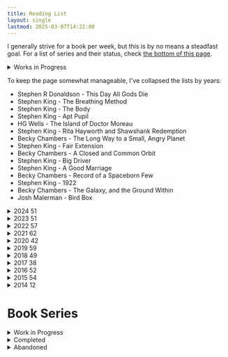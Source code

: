 ```yaml
---
title: Reading List
layout: single
lastmod: 2025-03-07T14:22:00
---
```


I generally strive for a book per week, but this is by no means a steadfast goal. For a list of series and their status, check [the bottom of this page](#book-series).

<details><summary>Works in Progress</summary>
<ul>
<li>Josh Malerman - Malorie</li>
</ul>
</details>


To keep the page somewhat manageable, I've collapsed the lists by years:

<div id="current-container"><ul id="current-list">
<li>Stephen R Donaldson - This Day All Gods Die</li>
<li>Stephen King - The Breathing Method</li>
<li>Stephen King - The Body</li>
<li>Stephen King - Apt Pupil</li>
<li>HG Wells - The Island of Doctor Moreau</li>
<li>Stephen King - Rita Hayworth and Shawshank Redemption</li>
<li>Becky Chambers - The Long Way to a Small, Angry Planet</li>
<li>Stephen King - Fair Extension</li>
<li>Becky Chambers - A Closed and Common Orbit</li>
<li>Stephen King - Big Driver</li>
<li>Stephen King - A Good Marriage</li>
<li>Becky Chambers - Record of a Spaceborn Few</li>
<li>Stephen King - 1922</li>
<li>Becky Chambers - The Galaxy, and the Ground Within</li>
<li>Josh Malerman - Bird Box</li>
</ul></div><script>var ulElement=document.getElementById("current-list"),liElements=ulElement.getElementsByTagName("li"),count=liElements.length,detailsElement=document.createElement("details"),summaryElement=document.createElement("summary");summaryElement.textContent="2025 ("+count+")",detailsElement.appendChild(summaryElement),detailsElement.appendChild(ulElement);var listContainer=document.getElementById("current-container");listContainer.appendChild(detailsElement);</script>

<details><summary>2024 <span>51</span></summary>
<ul>
<li>Guillermo del Toro &amp; Chuck Hogan - The Night Eternal</li>
<li>AT Greenblatt - Waystation City</li>
<li>Norman Boutin - Empress Theresa</li>
<li>Grace Chan - Death by Water</li>
<li>Cordwainer Smith - The Rediscovery of Man</li>
<li>J G Ballard - The Drowned World</li>
<li>Ursula K Le Guin - The Left Hand of Darkness</li>
<li>Raiff Taranday - How to Pass as Human</li>
<li>Theodore Sturgeon - More Than Human</li>
<li>Frederik Pohl - Jem</li>
<li>Sheri S Tepper - Grass</li>
<li>VC Andrews - Seeds of Yesterday</li>
<li>Hal Clement - Mission of Gravity</li>
<li>Anna Zumbro - The Hidden Forests of Earth and Mars</li>
<li>Arthur C Clarke - A Fall of Moondust</li>
<li>Larry Niven - Ringworld</li>
<li>VC Andrews - Garden of Shadows</li>
<li>Ray Bradbury - The Toynbee Convector</li>
<li>Lyndsie Manusos - She Builds Quick Machines</li>
<li>Isaac Asimov - Foundations Edge</li>
<li>CS Lewis - Out of the Silent Planet</li>
<li>Ray Bradbury - The Toynbee Convector</li>
<li>Rebecca Makkai - The November Story</li>
<li>AnaMaria Curtis - The Coffin Maker</li>
<li>Tara Isabella Burton - The Destroyer</li>
<li>Rodrigo Culagovski - Quarropts Can't Dance</li>
<li>Raccoona Sheldon - The Screwfly Solution</li>
<li>Kim Stanley Robinson - 2312</li>
<li>Chris van Tulleken - Ultra-Processed People</li>
<li>Emily St. John Mandel - Station Eleven</li>
<li>Kim Stanley Robinson - Antarctica</li>
<li>Brian Aldiss - Hothouse</li>
<li>Yahtzee Croshaw - Will Leave the Galaxy for Good</li>
<li>Jason Pargin - If This Book Exists, You're in the Wrong Universe</li>
<li>Jason Pargin - Zoey Is Too Drunk for This Dystopia</li>
<li>Sylvie Althoff - Endymion</li>
<li>Kate Wilhelm - Where Late the Sweet Birds Sang</li>
<li>DA Xiaolin Spires - Vault</li>
<li>Kim Stanley Robinson - Red Moon</li>
<li>Marissa Lingen - Some of Them Closer</li>
<li>Stephen R Donaldson - The Real Story</li>
<li>Stephen R Donaldson - Forbidden Knowledge</li>
<li>Stephen R Donaldson - A Dark and Hungry God Arises</li>
<li>Peter Brown - The Wild Robot</li>
<li>Peter Brown - The Wild Robot Escapes</li>
<li>Bob Mortimer - The Hotel Avocado</li>
<li>Peter Brown - The Wild Robot Protects</li>
<li>Jason Pargin - I'm Starting to Worry About This Black Box of Doom</li>
<li>Stephen R Donaldson - Chaos and Order</li>
<li>Simone Heller - Forever the Forest</li>
<li>AP Hawkins - Once Abandoned</li>
</ul>
</details>

<details><summary>2023 <span>51</span></summary>
<ul>
<li>Jared Diamond - Guns, Germs, and Steel</li>
<li>Ursula K Le Guin - The Dispossessed</li>
<li>Brian Aldiss - Non-Stop</li>
<li>Michael Lewis - The Premonition</li>
<li>Paolo Bacigalupi - Ship Breaker</li>
<li>Paolo Bacigalupi - The Drowned Cities</li>
<li>Clifford D Simak - Way Station</li>
<li>Paolo Bacigalupi - The Alchemist and The Executioness</li>
<li>Paolo Bacigalupi - Tool of War</li>
<li>Paolo Bacigalupi - The Windup Girl</li>
<li>Robert Silverberg - Downward to the Earth</li>
<li>George R Stewart - Earth Abides</li>
<li>Ward Moore - Bring the Jubilee</li>
<li>Philip K Dick - Time Out of Joint</li>
<li>Kurt Vonnegut - DP</li>
<li>Yahtzee Croshaw - Existentially Challenged</li>
<li>John Scalzi - Travel by Bullet</li>
<li>Annalee Newitz - The Terraformers</li>
<li>Keith Roberts - Pavane</li>
<li>Walter Tevis - Mockingbird</li>
<li>Philip K Dick - The Simulacra</li>
<li>Gregory Marlow - The Destination Star</li>
<li>Karen Osborne - An Equal Share of the Bone</li>
<li>Gene Wolfe - The Fifth Head of Cerberus</li>
<li>Paolo Bacigalupi - Softer</li>
<li>Paolo Bacigalupi - Pocketful of Dharma</li>
<li>Paolo Bacigalupi - Yellow Card Man</li>
<li>Paolo Bacigalupi - The Fluted Girl</li>
<li>Paolo Bacigalupi - The Pasho</li>
<li>VC Andrews - Flowers in the Attic</li>
<li>John Scalzi - Fuzzy Nation</li>
<li>Kim Stanley Robinson - Icehenge</li>
<li>Paolo Bacigalupi - Pop Squad</li>
<li>John Scalzi - Agent to the Stars</li>
<li>Paolo Bacigalupi - The Tamarisk Hunter</li>
<li>John Scalzi - The God Engines</li>
<li>Arthur C Clarke - The City and the Stars</li>
<li>H G Wells - The First Men in the Moon</li>
<li>VC Andrews - Petals on the Wind</li>
<li>Frederik Pohl - The Annals of the Heechee</li>
<li>Frederik Pohl - The Boy Who Would Live Forever</li>
<li>Wendy Nikel - Driftwood in the Sea of Time</li>
<li>Hugh Howey - Wool</li>
<li>VC Andrews - If There Be Thorns</li>
<li>Simon Kewin - #buttonsinweirdplaces</li>
<li>Ian R MacLeod - Sin Eater</li>
<li>Cameron Fischer - The Retcon Man</li>
<li>Hugh Howey - Shift</li>
<li>Hugh Howey - Dust</li>
<li>D Thomas Minton - Carbon Zero</li>
<li>Guillermo del Toro &amp; Chuck Hogan - The Fall</li>
</ul>
</details>

<details><summary>2022 <span>57</span></summary>
<ul>
<li>Tade Thompson - Rosewater</li>
<li>Tobias Buckell - The Placement Agency</li>
<li>Sarah Gailey - Drones to Ploughshares</li>
<li>Terry Pratchett - Night Watch</li>
<li>Terry Pratchett - The Wee Free Men</li>
<li>Pat Cadigan - The Final Performance of the Amazing Ralphie</li>
<li>Terry Pratchett - Monstrous Regiment</li>
<li>Terry Pratchett - A Hat Full of Sky</li>
<li>Mary Robinette Kowal - The Relentless Moon</li>
<li>Terry Pratchett - Going Postal</li>
<li>Terry Pratchett - Thud!</li>
<li>Stephen King - Afterlife</li>
<li>Terry Pratchett - Wintersmith</li>
<li>Terry Pratchett - Unseen Academicals</li>
<li>Terry Pratchett - Making Money</li>
<li>Terry Pratchett - I Shall Wear Midnight</li>
<li>Terry Pratchett - Snuff</li>
<li>Terry Pratchett - Raising Steam</li>
<li>Terry Pratchett - The Shepherd's Crown</li>
<li>Jeff VanderMeer - Authority</li>
<li>Jeff VanderMeer - Acceptance</li>
<li>Kim Stanley Robinson - New York 2140</li>
<li>Paolo Bacigalupi - Pump Six</li>
<li>Paolo Bacigalupi - The People of Sand and Slag</li>
<li>Jim Butcher - Storm Front</li>
<li>Kim Stanley Robinson - The Ministry for the Future</li>
<li>Tade Thompson - The Rosewater Insurrection</li>
<li>Stanis&lstrok;aw Lem - The Cyberiad</li>
<li>Adrian Tchaikovsky - Firewalkers</li>
<li>John Scalzi - Lock In</li>
<li>John Scalzi - Unlocked</li>
<li>David Wong - Futuristic Violence and Fancy Suits</li>
<li>John Scalzi - Head On</li>
<li>John Scalzi - Murder by Other Means</li>
<li>John Scalzi - The Human Division</li>
<li>John Scalzi - The Kaiju Preservation Society</li>
<li>John Scalzi - The End of All Things</li>
<li>David Wong - Zoey Punches the Future in the Dick</li>
<li>Philip K Dick - Colony</li>
<li>Paolo Bacigalupi - The Water Knife</li>
<li>Jared Diamond - Collapse</li>
<li>Roger Zelazny - Lord of Light</li>
<li>C C Finlay - Time Bomb Time</li>
<li>Paolo Bacigalupi - The Calorie Man</li>
<li>Neal Stephenson - Seveneves</li>
<li>Liu Cixin - The Three-Body Problem</li>
<li>Liu Cixin - The Dark Forest</li>
<li>Liu Cixin - Death's End</li>
<li>Robert Silverberg - Dying Inside</li>
<li>Tade Thompson - The Rosewater Redemption</li>
<li>Alfred Bester - The Demolished Man</li>
<li>James Blish - A Case of Conscience</li>
<li>Beau Miles - The Backyard Adventurer</li>
<li>Stephen Graham Jones - I Was a Teenage Space Jockey</li>
<li>Kim Fu - #ClimbingNation</li>
<li>Bob Mortimer - The Satsuma Complex</li>
<li>Samuel R Delaney - Nova</li>
</ul>
</details>

<details><summary>2021 <span>62</span></summary>
<ul>
<li>Edgar Rice Burroughs - A Princess of Mars</li>
<li>Bill Hammack - Fatal Flight</li>
<li>Madeleine L'Engle - A Wrinkle in Time</li>
<li>Jo Nesb&oslash; - Headhunters</li>
<li>Michael Wall - Out There</li>
<li>Yahtzee Croshaw - Differently Morphous</li>
<li>Jessica Bruder - Nomadland</li>
<li>David Graeber - Bullshit Jobs</li>
<li>Terry Pratchett - The Last Hero</li>
<li>Terry Bisson - Bears Discover Fire, and Other Stories</li>
<li>Terry Pratchett - The Amazing Maurice and His Educated Rodents</li>
<li>Albert-László Barabási - Bursts</li>
<li>Stephen King - 1408</li>
<li>John Twelve Hawks - The Traveler</li>
<li>Mira Grant - Parasite</li>
<li>Mary Robinette Kowal - The Fated Sky</li>
<li>Tsugumi Ohba - Death Note Volume 3</li>
<li>Monica Hughes - Devil on My Back</li>
<li>Esther Friesner - A Birthday</li>
<li>Martha Wells - Network Effect</li>
<li>Mira Grant - Symbiont</li>
<li>Mary Robinette Kowal - The Lady Astronaut of Mars</li>
<li>Seanan McGuire - Sparrow Hill Road</li>
<li>V E Schwab - Vicious</li>
<li>Stephen King - The Colorado Kid</li>
<li>V E Schwab - Vengeful</li>
<li>Barry J Hutchison - Dial D for Deadman</li>
<li>Connie Willis - At the Realto</li>
<li>Barry J Hutchison - Dead Inside</li>
<li>Mira Grant - Chimera</li>
<li>August Marion - Vegetablemen in Peanut Town</li>
<li>Martha Wells - Fugitive Telemetry</li>
<li>Barry J Hutchison - Dead in the Water</li>
<li>Andy Weir - Project Hail Mary</li>
<li>Ernest Cline - Armada</li>
<li>Isaac Asimov - Foundation</li>
<li>Isaac Asimov - Foundation and Empire</li>
<li>Isaac Asimov - Second Foundation</li>
<li>Samuel R Delany - Babel-17</li>
<li>James S A Corey - Leviathan Wakes</li>
<li>James S A Corey - Caliban's War</li>
<li>Richard Ayoade - The Grip of Film</li>
<li>Lynne Martin - Home Sweet Anywhere</li>
<li>James S A Corey - Abaddon's Gate</li>
<li>James S A Corey - Cibola Burn</li>
<li>James S A Corey - Nemesis Games</li>
<li>James S A Corey - Babylon's Ashes</li>
<li>James S A Corey - Persepolis Rising</li>
<li>James S A Corey - Tiamat's Wrath</li>
<li>James S A Corey - Drive</li>
<li>James S A Corey - The Churn</li>
<li>James S A Corey - The Expanse Origins</li>
<li>James S A Corey - Gods of Risk</li>
<li>James S A Corey - The Vital Abyss</li>
<li>James S A Corey - Strange Dogs</li>
<li>Ray Bradbury - A Sound of Thunder</li>
<li>Frank Herbert - Dune</li>
<li>Bob Mortimer - And Away...</li>
<li>James S A Corey - The Butcher of Anderson Station</li>
<li>James S A Corey - The Last Flight of the Cassandra</li>
<li>James S A Corey - Leviathan Falls</li>
<li>James S A Corey - Auberon</li>
</ul>
</details>

<details><summary>2020 <span>42</span></summary>
<ul>
<li>Iain M Banks - The Player of Games</li>
<li>Iain M Banks - The State of the Art</li>
<li>Robert Harris - The Fear Index</li>
<li>Iain M Banks - Use of Weapons</li>
<li>Junji Ito - Frankenstein</li>
<li>John Scalzi - Zoe's Tale</li>
<li>Junji Ito - Smashed</li>
<li>Peter Watts - Blindsight</li>
<li>Philip K Dick - Confessions of a Crap Artist</li>
<li>Tsugumi Ohba - Death Note Volume 1</li>
<li>Philip Reeve - Infernal Devices</li>
<li>Tsugumi Ohba - Death Note Volume 2</li>
<li>Robert A Heinlein - Have Space Suit, Will Travel</li>
<li>China Miéville - Embassytown</li>
<li>Erlend Loe - Naiv.Super.</li>
<li>Junji Ito - Junji Ito's Cat Diary: Yon &amp; Mu</li>
<li>Martha Wells - Compulsory</li>
<li>Stephen King - Secret Window, Secret Garden</li>
<li>Yahtzee Croshaw - Mogworld</li>
<li>David Wong - What the Hell Did I Just Read</li>
<li>George R R Martin - Nightflyers</li>
<li>George R R Martin - Override</li>
<li>George R R Martin - Weekend in a War Zone</li>
<li>George R R Martin - And Seven Times Never Kill Man</li>
<li>George R R Martin - Nor the Many-Colored Fires of a Star Ring</li>
<li>George R R Martin - A Song for Lya</li>
<li>Peter Watts - The Things</li>
<li>Terry Pratchett - The Truth</li>
<li>Stephen King - Gwendy's Button Box </li>
<li>Stephen King - The Music Room</li>
<li>Philip Reeve - A Darkling Plain</li>
<li>Dennis E Taylor - We Are Legion (We Are Bob)</li>
<li>Stephen King - Elevation</li>
<li>Stephen King - Laurie</li>
<li>Dennis E Taylor - For We Are Many</li>
<li>Dennis E Taylor - All These Worlds</li>
<li>John Steakley - Armor</li>
<li>Richard Ayoade - Ayoade on Top</li>
<li>John Scalzi - The Last Emperox</li>
<li>Dennis E Taylor - Heaven's River</li>
<li>Ernest Cline - Ready Player Two</li>
<li>MT Anderson - Feed</li>
</ul>
</details>

<details><summary>2019 <span>59</span></summary>
<ul>
<li>Adam Mansbach - Go the Fuck to Sleep</li>
<li>Philip Reeve - Predator's Gold</li>
<li>Terry Pratchett - Hogfather</li>
<li>Junji Ito - Fixed Face</li>
<li>Stephen King - The Jaunt</li>
<li>Stephen King - End of Watch</li>
<li>Junji Ito - Tomie</li>
<li>Shirley Jackson - The Haunting of Hill House</li>
<li>John Scalzi - The Ghost Brigades</li>
<li>Terry Pratchett - Jingo</li>
<li>Adam Mansbach - You Have to Fucking Eat</li>
<li>MK England - The Disasters</li>
<li>John Scalzi - The Last Colony</li>
<li>Oliver Langmead - Dark Star</li>
<li>Warren Ellis - Trees</li>
<li>Ann Leckie - Ancillary Justice</li>
<li>Gary Taubes - Why We Get Fat</li>
<li>Drew Magary - The Postmortal</li>
<li>Junji Ito - Near Miss</li>
<li>Junji Ito - Meet Again</li>
<li>John Scalzi - The Other Large Thing</li>
<li>Junji Ito - Shiver</li>
<li>John Scalzi - The Collapsing Empire</li>
<li>Dilwyn Horvat - Operation Titan</li>
<li>Matthew P Walker - Why We Sleep</li>
<li>Stephen King - Rage</li>
<li>Kim Stanley Robinson - Blue Mars</li>
<li>John Scalzi - The Consuming Fire</li>
<li>Ottessa Moshfegh - My Year of Rest and Relaxation</li>
<li>Terry Pratchett - Thief of Time</li>
<li>Terry Pratchett - The Last Continent</li>
<li>Terry Pratchett - Carpe Jugulum</li>
<li>Naoki Urasawa - Pluto 1</li>
<li>Naoki Urasawa - Pluto 2</li>
<li>Terry Pratchett - The Fifth Elephant</li>
<li>Neil Gaiman - American Gods</li>
<li>Martha Wells - All Systems Red</li>
<li>Naoki Urasawa - Pluto 3</li>
<li>Martha Wells - Artificial Condition</li>
<li>Martha Wells - Rogue Protocol</li>
<li>Martha Wells - Exit Strategy</li>
<li>Naoki Urasawa - Pluto 4</li>
<li>Yuval Noah Harari - Homo Deus</li>
<li>Naoki Urasawa - Pluto 5</li>
<li>Stephen King - Cell</li>
<li>Stephen King - The Long Walk</li>
<li>Naoki Urasawa - Pluto 6</li>
<li>Ryan North - Machine of Death</li>
<li>Stephen King - The Shining</li>
<li>Naoki Urasawa - Pluto 7</li>
<li>Naoki Urasawa - Pluto 8</li>
<li>Mary Robinette Kowal - The Calculating Stars</li>
<li>Mary Robinette Kowal - We Interrupt This Broadcast</li>
<li>Stephen King - Doctor Sleep</li>
<li>Yahtzee Croshaw - Will Destroy the Galaxy for Cash</li>
<li>Iain M Banks - Consider Phlebas</li>
<li>Philip Pullman - Northern Lights</li>
<li>Philip Pullman - The Subtle Knife</li>
<li>Philip Pullman - The Amber Spyglass</li>
</ul>
</details>

<details><summary>2018 <span>49</span></summary>
<ul>
<li>Andrew Weir - Artemis</li>
<li>Terry Pratchett - The Colour of Magic</li>
<li>Terry Pratchett - The Light Fantastic</li>
<li>Terry Pratchett - Equal Rites</li>
<li>Terry Pratchett - Mort</li>
<li>Terry Pratchett - Sourcery</li>
<li>Terry Pratchett - Wyrd Sisters</li>
<li>Charles Forsman - The End of the Fucking World</li>
<li>Terry Pratchett - Pyramids</li>
<li>Terry Pratchett - Guards! Guards!</li>
<li>Terry Pratchett - Eric</li>
<li>Terry Pratchett - Moving Pictures</li>
<li>Manu Saadia - Trekonomics The Economics of Star Trek</li>
<li>Terry Pratchett - Reaper Man</li>
<li>Tim Marshall - Prisoners of Geography</li>
<li>Terry Pratchett - Witches Abroad</li>
<li>Yuval Noah Harari - Sapiens</li>
<li>Alan Moore - Batman The Killing Joke</li>
<li>Terry Pratchett - Death and What Comes Next</li>
<li>Terry Pratchett - Small Gods</li>
<li>Stephen King - Finders Keepers</li>
<li>Neal Shusterman - Unwind</li>
<li>Sam Harris - Wake Up A Guide to Spirituality Without Religion</li>
<li>Terry Pratchett - Lords and Ladies</li>
<li>Terry Pratchett - Theatre of Cruelty</li>
<li>Terry Pratchett - Men at Arms</li>
<li>Stephen King - The Langoliers</li>
<li>Jon Nielson - Look</li>
<li>Terry Pratchett - Troll Bridge</li>
<li>Terry Pratchett - Soul Music</li>
<li>Terry Pratchett - Interesting Times</li>
<li>Hitoshi Iwaaki - Parasyte</li>
<li>Junji Ito - The Enigma of Amigara Fault</li>
<li>One - Onepunch-Man 1</li>
<li>Terry Pratchett - Maskerade</li>
<li>Junji Ito - Uzumaki</li>
<li>Yahtzee Croshaw - Jam</li>
<li>Jeff VanderMeer - Annihilation</li>
<li>Anthony Horowitz - Oblivion</li>
<li>Joe Haldeman - More Than the Sum of His Parts</li>
<li>Kim Stanley Robinson - Red Mars</li>
<li>Junju Ito - Children of the Earth</li>
<li>Orson Scott Card - Speaker for the Dead</li>
<li>Terry Pratchett - Feet of Clay</li>
<li>Robert Silverberg - The Book of Skulls</li>
<li>Junji Ito - Gyo</li>
<li>Gillian Flynn - The Grownup</li>
<li>Kim Stanley Robinson - Green Mars</li>
<li>Philip Reeve - Mortal Engines</li>
</ul>
</details>

<details><summary>2017 <span>38</span></summary>
<ul>
<li>David Wolman - The End of Money</li>
<li>John Scalzi - The Dispatcher</li>
<li>Patrick Ness - A Monster Calls</li>
<li>Suzanne Collins - Mockingjay</li>
<li>John Temple - American Pain</li>
<li>Suzanne Collins - The Hunger Games</li>
<li>John Scalzi - Redshirts</li>
<li>Yahtzee Croshaw - Will Save the Galaxy for Food</li>
<li>John P Logsdon - Starliner</li>
<li>Shirley Jackson - We Have Always Lived in the Castle</li>
<li>Albert Camus - The Stranger</li>
<li>Alan Weisman - The World Without Us</li>
<li>Anu Partanen - The Nordic Theory of Everything</li>
<li>Anthony Horowitz - Necropolis</li>
<li>Michel Faber - Under the Skin</li>
<li>Ben Goldacre - Bad Science</li>
<li>Blake Crouch - Wayward</li>
<li>Blake Crouch - Pines</li>
<li>Blake Crouch - The Last Town</li>
<li>J K Rowling - The Philosophers Stone</li>
<li>J K Rowling - The Chamber of Secrets</li>
<li>J K Rowling - The Prisoner of Azkaban</li>
<li>Michael Chabon - The Yiddish Policemens Union</li>
<li>Arthur C Clarke - The Fountains of Paradise</li>
<li>Stephen King - Mr Mercedes</li>
<li>J K Rowling - The Goblet of Fire</li>
<li>J K Rowling - The Order of the Phoenix</li>
<li>J K Rowling - The Half-Blood Prince</li>
<li>Philip K Dick - The Impossible Planet</li>
<li>Philip K Dick - The Hood Maker</li>
<li>J K Rowling - The Deathly Hallows</li>
<li>Philip K Dick - The Commuter</li>
<li>Alfred Bester - The Stars My Destination</li>
<li>Louis Sachar - Holes</li>
<li>Arthur C Clarke - Childhood's End</li>
<li>Andy Weir - The Egg</li>
<li>Stephen King - Misery</li>
<li>John Scalzi - Old Man's War</li>
</ul>
</details>

<details><summary>2016 <span>52</span></summary>
<ul>
<li>José Saramago - Blindness</li>
<li>Philip K Dick - Vulcans Hammer</li>
<li>Philip K Dick - Paycheck</li>
<li>Daryl Gregory - Afterparty</li>
<li>Warren Ellis - Gun Machine</li>
<li>Ward Moore - Greener Than You Think</li>
<li>Greg Sestero &amp; Tom Bissell - The Disaster Artist</li>
<li>H P Lovecraft - The Shunned House</li>
<li>Philip K Dick - Our Friends From Frolix 8</li>
<li>Anthony Horowitz - Ravens Gate</li>
<li>Philip K Dick - Clans of the Alphane Moon</li>
<li>Matt Haig - The Humans</li>
<li>Spider Robinson - The Callahan Chronicles</li>
<li>H G Wells - The Time Machine</li>
<li>Paula Hawkins - The Girl on the Train</li>
<li>Cormack McCarthy - No Country for Old Men</li>
<li>Philip K Dick - Lies, Inc.</li>
<li>Kurt Vonnegut - Cats Cradle</li>
<li>Philip K Dick - Nick and the Glimmung</li>
<li>Philip K Dick - The Game Players of Titan</li>
<li>Randall Munroe - What If?</li>
<li>Philip K Dick - Counter Clock World</li>
<li>Philip K Dick - Dr Futurity</li>
<li>Kim Stanley Robinson - Aurora</li>
<li>Philip K Dick - VALIS</li>
<li>J G Ballard - High-Rise</li>
<li>Anthony Horowitz - Evil Star</li>
<li>Greg Bear - Hull Zero Three</li>
<li>Gregory Benford - Timescape</li>
<li>Philip K Dick - The Divine Invasion</li>
<li>Philip K Dick - The Transmigration of Timothy Archer</li>
<li>Ray Bradbury - Fahrenheit 451</li>
<li>Walter M Miller - A Canticle for Leibowitz</li>
<li>Olaf Stapledon - Star Maker</li>
<li>Orson Scott Card - Enders Game</li>
<li>Frederik Pohl - Beyond the Blue Event Horizon</li>
<li>H P Lovecraft - At the Mountains of Madness</li>
<li>William Shatner - TekWar</li>
<li>Warren Ellis - Crooked Little Vein</li>
<li>F Scott Fitzgerald - The Great Gatsby</li>
<li>Fredrik Backman - A Man Called Ove</li>
<li>Maurice Sendak - Where the Wild Things Are</li>
<li>Gillian Flynn - Gone Girl</li>
<li>Timothy Leary - The Psychedelic Experience</li>
<li>Grant Naylor - Infinity Welcomes Careful Drivers</li>
<li>Grant Naylor - Better Than Life</li>
<li>Grant Naylor - Last Human</li>
<li>Grant Naylor - Backwards</li>
<li>Frederik Pohl - Heechee Rendezvous</li>
<li>Suzanne Collins - Catching Fire</li>
<li>Anthony Horowitz - Nightrise</li>
<li>Ray Bradbury - The Martian Chronicles</li>
</ul>
</details>

<details><summary>2015 <span>54</span></summary>
<ul>
<li>Michael Crichton - The Andromeda Strain</li>
<li>George Orwell - Animal Farm</li>
<li>Ursula K Le Guin - The Lathe of Heaven</li>
<li>Carl Sagan - Contact</li>
<li>Richard Matheson - I Am Legend</li>
<li>Chuck Palahniuk - Fight Club</li>
<li>Louis Theroux - The Call of the Weird</li>
<li>Kurt Vonnegut - Sirens of Titan</li>
<li>Daniel Keyes - Flowers for Algernon</li>
<li>Lewis Caroll - Alice in Wonderland</li>
<li>Olaf Stapledon - The Last and First Men</li>
<li>Arkady &amp; Boris Strugatsky - Roadside Picnic</li>
<li>H P Lovecraft - The Shadow Over Innsmouth</li>
<li>Philip K Dick - The Three Stigmata of Palmer Eldritch</li>
<li>Andrew Weir - The Martian</li>
<li>Frederik Pohl - Gateway</li>
<li>Philip K Dick - Flow My Tears, the Policeman Said</li>
<li>Douglas Adams - The Hitchhikers Guide to the Galaxy</li>
<li>John Steinbeck - Of Mice and Men</li>
<li>H G Wells - The War of the Worlds</li>
<li>Franz Kafka - The Metamorphosis</li>
<li>Joe Haldeman - The Forever War</li>
<li>H G Wells - The Invisible Man</li>
<li>Kurt Vonnegut - Slaughterhouse Five</li>
<li>Philip K Dick - Dr Bloodmoney</li>
<li>Irvine Welsh - Trainspotting</li>
<li>Frederik Pohl - Man Plus</li>
<li>Greg Bear - Eon</li>
<li>John Wyndham - Day of the Triffids</li>
<li>Arthur C Clarke - 2001 A Space Odyssey</li>
<li>Philip K Dick - Now Wait for Last Year</li>
<li>Arthur C Clarke - Rendezvous with Rama</li>
<li>Cormac McCarthy - The Road</li>
<li>Richard Matheson - The Shrinking Man</li>
<li>David Wong - John Dies at the End</li>
<li>Frederik Pohl - The Space Merchants</li>
<li>Greg Bear - Blood Music</li>
<li>David Wong - This Book is Full of Spiders</li>
<li>Charles Stross - A Colder War</li>
<li>Philip K Dick - The Cosmic Puppets</li>
<li>Robert A Heinlein - Starship Troopers</li>
<li>Stephen King - Under the Dome</li>
<li>Philip K Dick - A Maze of Death</li>
<li>Ernest Cline - Ready Player One</li>
<li>Philip K Dick - The Penultimate Truth</li>
<li>Poul Anderson - Tau Zero</li>
<li>Guillermo del Toro &amp; Chuck Hogan - The Strain</li>
<li>Hunter S Thompson - Fear and Loathing in Las Vegas</li>
<li>Bret Easton Ellis - American Psycho</li>
<li>Robert A Heinlein - The Moon is a Harsh Mistress</li>
<li>Cormac McCarthy - The Sunset Limited</li>
<li>Lois Lowry - The Giver</li>
<li>Steven Gould - Jumper</li>
<li>Hiroshi Sakurazaka - All You Need is Kill</li>
</ul>
</details>

<details><summary>2014 <span>12</span></summary>
<ul>
<li>John Brunner - Stand on Zanzibar</li>
<li>Philip K Dick - Ubik</li>
<li>Philip K Dick - The Man in the High Castle</li>
<li>Philip K Dick - We Can Remember It For You Wholesale</li>
<li>Philip K Dick - Do Androids Dream of Electric Sheep</li>
<li>Philip K Dick - A Scanner Darkly</li>
<li>Philip K Dick - Martian Time Slip</li>
<li>Philip K Dick - Galactic Pot Healer</li>
<li>Harlan Ellison - I Have No Mouth, and I Must Scream</li>
<li>Aldous Huxley - Brave New World</li>
<li>Aldous Huxley - The Doors of Perception</li>
<li>Max Brooks - World War Z</li>
</ul>
</details>


# Book Series
<details><summary>Work in Progress</summary>
<ul>
<li>Douglas Adams - The Hitchhiker's Guide to the Galaxy - 1/6</li>
<li>Frederik Pohl - Heechee - 5/6</li>
<li>Iain M Banks - The Culture - 4/10</li>
<li>Isaac Asimov - Foundation - 4/7</li>
<li>Jim Butcher - The Dresden Files - 1/17</li>
<li>Josh Malerman - Bird Box - 1/2</li>
<li>Monica Hughes - Arc One - 1/2</li>
<li>Neal Shusterman - The Unwind dystology - 1/6</li>
<li>Orson Scott Card - Ender saga - 2/6</li>
<li>Suzanne Collins - The Hunger Games - 3/4</li>
<li><a href="/sf-masterworks-progress/">Various - SF Masterworks</a> - 64/73</li>
</ul>
</details>

<details><summary>Completed</summary>
<ul>
<li>Anthony Horowitz - The Power of Five - 5/5</li>
<li>Barry J Hutchison - Dan Deadman - 3/3</li>
<li>Becky Chambers - Wayfarers - 4/4</li>
<li>Blake Crouch - The Wayward Pines trilogy - 3/3</li>
<li>Bob Mortimer - Gary Thorne - 2/2</li>
<li>David Wong - John and Dave series - 4/4</li>
<li>David Wong - Zoey Ashe series - 3/3</li>
<li>Dennis E Taylor - Bobiverse Series - 4/4</li>
<li>Ernest Cline - Ready Player One series - 2/2</li>
<li>Grant Naylor - Red Dwarf - 4/4</li>
<li>Guillermo del Toro &amp; Chuck Hogan - The Strain - 3/3</li>
<li>Hugh Howey - Silo - 3/3</li>
<li>J K Rowling - Harry Potter - 7/7</li>
<li>James S A Corey - The Expanse - 9/9</li>
<li>James S A Corey - The Expanse Novellas - 9/9</li>
<li>Jeff VanderMeer - Southern Reach Trilogy - 3/3</li>
<li>John Scalzi - Lock In Universe - 3/3</li>
<li>John Scalzi - Old Man's War - 6/6</li>
<li>John Scalzi - The Dispatcher series - 3/3</li>
<li>John Scalzi - The Interdependency - 3/3</li>
<li>Kim Stanley Robinson - The Mars trilogy - 3/3</li>
<li>Liu Cixin - Remembrance of Earth's Past - 3/3</li>
<li>Martha Wells - The Murderbot Diaries - 6/6</li>
<li>Mary Robinette Kowal - Lady Astronaut - 4/4</li>
<li>Mira Grant - Parasitology - 3/3</li>
<li>Paolo Bacigalupi - Ship Breaker Trilogy - 3/3</li>
<li>Peter Brown - The Wild Robot Series - 3/3</li>
<li>Philip K Dick - VALIS trilogy - 3/3</li>
<li>Philip Pullman - His Dark Materials - 3/3</li>
<li>Philip Reeve - Mortal Engines Quartet - 4/4</li>
<li>Stephen King - Bill Hodges Trilogy - 3/3</li>
<li>Stephen King - The Shining - 2/2</li>
<li>Stephen R Donaldson - The Gap Cycle - 4/5</li>
<li>Tade Thompson - The Wormwood Trilogy - 3/3</li>
<li>Terry Pratchett - Discworld - 41/41</li>
<li>V E Schwab - Villains - 2/2</li>
<li>VC Andrews - Dollanganger series - 5/5</li>
<li>Yahtzee Croshaw - The DEDA Files - 2/2</li>
</ul>
</details>

<details><summary>Abandoned</summary>
<ul>
<li>Ann Leckie - Imperial Radch trilogy - 1/3</li>
<li>John Twelve Hawks - The Fourth Realm Trilogy - 1/3</li>
</ul>
</details>
